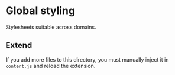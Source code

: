 # Global styling

Stylesheets suitable across domains.

## Extend

If you add more files to this directory, you must manually inject it in `content.js` and reload the extension.
